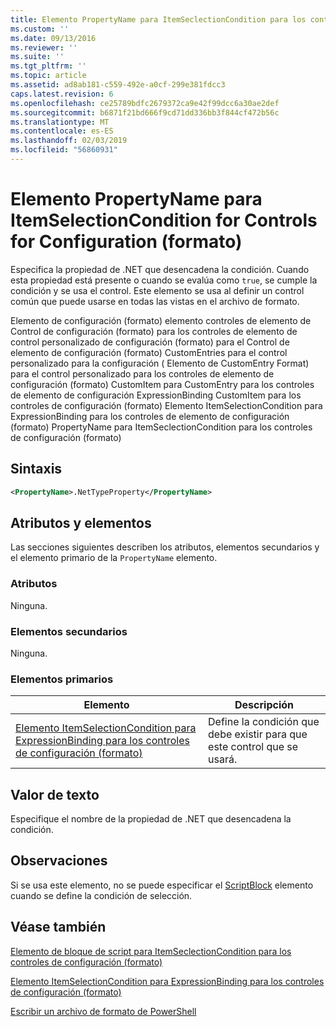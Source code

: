 ```yaml
---
title: Elemento PropertyName para ItemSeclectionCondition para los controles de configuración (formato) | Microsoft Docs
ms.custom: ''
ms.date: 09/13/2016
ms.reviewer: ''
ms.suite: ''
ms.tgt_pltfrm: ''
ms.topic: article
ms.assetid: ad8ab181-c559-492e-a0cf-299e381fdcc3
caps.latest.revision: 6
ms.openlocfilehash: ce25789bdfc2679372ca9e42f99dcc6a30ae2def
ms.sourcegitcommit: b6871f21bd666f9cd71dd336bb3f844cf472b56c
ms.translationtype: MT
ms.contentlocale: es-ES
ms.lasthandoff: 02/03/2019
ms.locfileid: "56860931"
---
```

# <a name="propertyname-element-for-itemseclectioncondition-for-controls-for-configuration-format"></a>Elemento PropertyName para ItemSelectionCondition for Controls for Configuration (formato)

Especifica la propiedad de .NET que desencadena la condición. Cuando esta propiedad está presente o cuando se evalúa como `true`, se cumple la condición y se usa el control. Este elemento se usa al definir un control común que puede usarse en todas las vistas en el archivo de formato.

Elemento de configuración (formato) elemento controles de elemento de Control de configuración (formato) para los controles de elemento de control personalizado de configuración (formato) para el Control de elemento de configuración (formato) CustomEntries para el control personalizado para la configuración ( Elemento de CustomEntry Format) para el control personalizado para los controles de elemento de configuración (formato) CustomItem para CustomEntry para los controles de elemento de configuración ExpressionBinding CustomItem para los controles de configuración (formato) Elemento ItemSelectionCondition para ExpressionBinding para los controles de elemento de configuración (formato) PropertyName para ItemSeclectionCondition para los controles de configuración (formato)

## <a name="syntax"></a>Sintaxis

```xml
<PropertyName>.NetTypeProperty</PropertyName>
```

## <a name="attributes-and-elements"></a>Atributos y elementos

Las secciones siguientes describen los atributos, elementos secundarios y el elemento primario de la `PropertyName` elemento.

### <a name="attributes"></a>Atributos

Ninguna.

### <a name="child-elements"></a>Elementos secundarios

Ninguna.

### <a name="parent-elements"></a>Elementos primarios

|Elemento|Descripción|
|-------------|-----------------|
|[Elemento ItemSelectionCondition para ExpressionBinding para los controles de configuración (formato)](./itemselectioncondition-element-for-expressionbinding-for-controls-for-configuration-format.md)|Define la condición que debe existir para que este control que se usará.|

## <a name="text-value"></a>Valor de texto

Especifique el nombre de la propiedad de .NET que desencadena la condición.

## <a name="remarks"></a>Observaciones

Si se usa este elemento, no se puede especificar el [ScriptBlock](./scriptblock-element-for-itemseclectioncondition-for-controls-for-configuration-format.md) elemento cuando se define la condición de selección.

## <a name="see-also"></a>Véase también

[Elemento de bloque de script para ItemSeclectionCondition para los controles de configuración (formato)](./scriptblock-element-for-itemseclectioncondition-for-controls-for-configuration-format.md)

[Elemento ItemSelectionCondition para ExpressionBinding para los controles de configuración (formato)](./itemselectioncondition-element-for-expressionbinding-for-controls-for-configuration-format.md)

[Escribir un archivo de formato de PowerShell](./writing-a-powershell-formatting-file.md)
